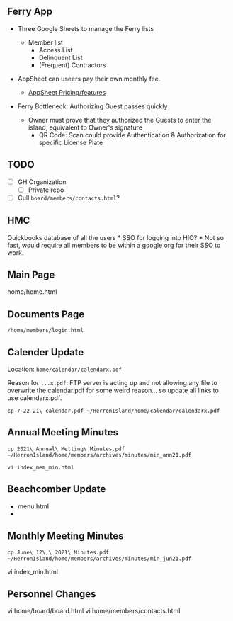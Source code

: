 

Ferry App
----------

* Three Google Sheets to manage the Ferry lists
    * Member list
        * Access List
        * Delinquent List
        * (Frequent) Contractors 

* AppSheet can useers pay their own monthly fee. 
    * [AppSheet Pricing/features](https://solutions.appsheet.com/pricing)

* Ferry Bottleneck: Authorizing Guest passes quickly
    * Owner must prove that they authorized the Guests to enter the island, equivalent to Owner's signature
        * QR Code:  Scan could provide Authentication & Authorization for specific License Plate

TODO
----

* [ ] GH Organization
    * [ ] Private repo
* [ ] Cull  `board/members/contacts.html`?

HMC
---

Quickbooks database of all the users
    * SSO for logging into HIO?
        * Not so fast, would require all members to be within a google org for their SSO to work.

Main Page
---------

home/home.html

Documents Page
--------------

`/home/members/login.html`

Calender Update
---------------

Location: `home/calendar/calendarx.pdf`

Reason for `...x.pdf`: FTP server is acting up and not allowing any file to overwrite the calendar.pdf for some weird reason... so update all links to use calendarx.pdf.

`cp 7-22-21\ calendar.pdf ~/HerronIsland/home/calendar/calendarx.pdf`

Annual Meeting Minutes
----------------------

`cp 2021\ Annual\ Metting\ Minutes.pdf ~/HerronIsland/home/members/archives/minutes/min_ann21.pdf`

`vi index_mem_min.html`

Beachcomber Update
---------------------

* menu.html
* 


Monthly Meeting Minutes
----------------------

`cp June\ 12\,\ 2021\ Minutes.pdf ~/HerronIsland/home/members/archives/minutes/min_jun21.pdf`

vi index_min.html

Personnel Changes
-----------------

vi home/board/board.html
vi home/members/contacts.html


